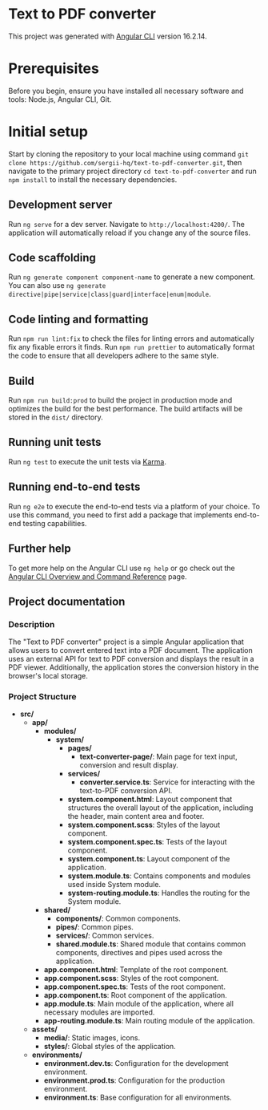 # Text to PDF converter

This project was generated with [Angular CLI](https://github.com/angular/angular-cli) version 16.2.14.

# Prerequisites

Before you begin, ensure you have installed all necessary software and tools: Node.js, Angular CLI, Git.

# Initial setup

Start by cloning the repository to your local machine using command `git clone https://github.com/sergii-hq/text-to-pdf-converter.git`, then navigate to the primary project directory `cd text-to-pdf-converter` and run `npm install` to install the necessary dependencies.

## Development server

Run `ng serve` for a dev server. Navigate to `http://localhost:4200/`. The application will automatically reload if you change any of the source files.

## Code scaffolding

Run `ng generate component component-name` to generate a new component. You can also use `ng generate directive|pipe|service|class|guard|interface|enum|module`.

## Code linting and formatting

Run `npm run lint:fix` to check the files for linting errors and automatically fix any fixable errors it finds.
Run `npm run prettier` to automatically format the code to ensure that all developers adhere to the same style.

## Build

Run `npm run build:prod` to build the project in production mode and optimizes the build for the best performance. The build artifacts will be stored in the `dist/` directory.

## Running unit tests

Run `ng test` to execute the unit tests via [Karma](https://karma-runner.github.io).

## Running end-to-end tests

Run `ng e2e` to execute the end-to-end tests via a platform of your choice. To use this command, you need to first add a package that implements end-to-end testing capabilities.

## Further help

To get more help on the Angular CLI use `ng help` or go check out the [Angular CLI Overview and Command Reference](https://angular.io/cli) page.

## Project documentation

### Description
The "Text to PDF converter" project is a simple Angular application that allows users to convert entered text into a PDF document. The application uses an external API for text to PDF conversion and displays the result in a PDF viewer. Additionally, the application stores the conversion history in the browser's local storage.

### Project Structure

- **src/**
  - **app/**
    - **modules/**
      - **system/**
        - **pages/**
          - **text-converter-page/**: Main page for text input, conversion and result display.
        - **services/**
          - **converter.service.ts**: Service for interacting with the text-to-PDF conversion API.
        - **system.component.html**: Layout component that structures the overall layout of the application, including the header, main content area and footer.
        - **system.component.scss**: Styles of the layout component.
        - **system.component.spec.ts**: Tests of the layout component.
        - **system.component.ts**: Layout component of the application.
        - **system.module.ts**: Contains components and modules used inside System module.
        - **system-routing.module.ts**: Handles the routing for the System module.
    - **shared/**
      - **components/**: Common components.
      - **pipes/**: Common pipes.
      - **services/**: Common services.
      - **shared.module.ts**: Shared module that contains common components, directives and pipes used across the application.
    - **app.component.html**: Template of the root component.
    - **app.component.scss**: Styles of the root component.
    - **app.component.spec.ts**: Tests of the root component.
    - **app.component.ts**: Root component of the application.
    - **app.module.ts**: Main module of the application, where all necessary modules are imported.
    - **app-routing.module.ts**: Main routing module of the application.
  - **assets/**
    - **media/**: Static images, icons.
    - **styles/**: Global styles of the application.
  - **environments/**
    - **environment.dev.ts**: Configuration for the development environment.
    - **environment.prod.ts**: Configuration for the production environment.
    - **environment.ts**: Base configuration for all environments.
